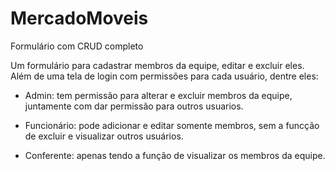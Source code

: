 # MercadoMoveis
Formulário com CRUD completo 

Um formulário para cadastrar membros da equipe, editar e excluir eles.
Além de uma tela de login com permissões para cada usuário, dentre eles:

- Admin: tem permissão para alterar e excluir membros da equipe, juntamente com dar permissão para outros usuarios.

- Funcionário: pode adicionar e editar somente membros, sem a funcção de excluir e visualizar outros usuários.

- Conferente: apenas tendo a função de visualizar os membros da equipe.
